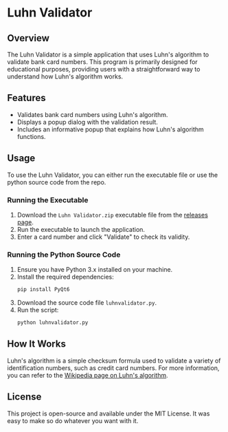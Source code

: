 # Luhn Validator

## Overview
The Luhn Validator is a simple application that uses Luhn's algorithm to validate bank card numbers. This program is primarily designed for educational purposes, providing users with a straightforward way to understand how Luhn's algorithm works.

## Features
- Validates bank card numbers using Luhn's algorithm.
- Displays a popup dialog with the validation result.
- Includes an informative popup that explains how Luhn's algorithm functions.

## Usage
To use the Luhn Validator, you can either run the executable file or use the python source code from the repo.

### Running the Executable
1. Download the `Luhn Validator.zip` executable file from the [releases page](https://github.com/LeRubix/LuhnValidator/releases/latest).
2. Run the executable to launch the application.
3. Enter a card number and click "Validate" to check its validity.

### Running the Python Source Code
1. Ensure you have Python 3.x installed on your machine.
2. Install the required dependencies:
   ```bash
   pip install PyQt6
   ```
3. Download the source code file `luhnvalidator.py`.
4. Run the script:
   ```bash
   python luhnvalidator.py
   ```

## How It Works
Luhn's algorithm is a simple checksum formula used to validate a variety of identification numbers, such as credit card numbers. For more information, you can refer to the [Wikipedia page on Luhn's algorithm](https://en.wikipedia.org/wiki/Luhn_algorithm).

## License
This project is open-source and available under the MIT License. It was easy to make so do whatever you want with it.
